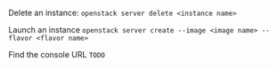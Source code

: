 Delete an instance:
    `openstack server delete <instance name>`

Launch an instance
    `openstack server create --image <image name> --flavor <flavor name> `

Find the console URL
    `TODO  `


